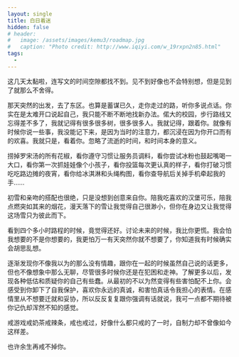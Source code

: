 ```yaml
---
layout: single
title: 白日着迷
hidden: false
# header:
#   image: /assets/images/kemu3/roadmap.jpg
#   caption: "Photo credit: http://www.iqiyi.com/w_19rxpn2n85.html"
tags:
  - 
---
```


这几天太黏啦，连写文的时间空隙都找不到。见不到好像也不会特别想，但是见到了就那么不舍得。

那天突然的出发，去了东区。也算是蓄谋已久，走你走过的路，听你多说点话。你实在是太难开口说起自己，我只能不断不断地找新办法。偌大的校园，步行路线又忘得差不多了，我就记得有很多很多树，很多很多人。我就记得，跟着你。就像有时候你说一些事，我没能记下来，是因为当时的注意力，都沉浸在因为你开口而有的欢喜。我就只是，看着你。忽略了流逝的时间，和时间本身的意义。

捞掉罗宋汤的所有花椒，看你遵守习惯让服务员调料，看你尝试冰粉也鼓起嘴喝一大口，看你第一次抓娃娃像个小孩子，看你投篮每次更认真的样子，看你打破习惯吃吃路边摊的夜宵，看你给冰淇淋和头绳构图，看你查导航后关掉手机牵起我的手……

初雪和亲吻的搭配也很绝，只是没想到创意来自你。陪我吃喜欢的汉堡可乐，陪我点燃突如其来的烟花，漫天落下的雪让我觉得自己很渺小，但你在身边又让我觉得这场雪只为彼此而下。

看到四个多小时路程的时候，竟觉得还好。讨论未来的时候，我比你更慌。我会怕我想要的不是你想要的，我更怕万一有天突然你就不想要了，你知道我有时候确实会胡思乱想。

逐渐发现你不像我以为的那么没有情趣，跟你在一起的时候虽然自己说的话更多，但也不像想象中那么无聊，尽管很多时候你还是在犯困和走神。了解更多以后，发现各种低估和质疑你的自己有些蠢。从最初的不以为然变得有些害怕配不上你。会感受到你卸下了自我保护，喜欢你永远的真诚，和害怕真话令我担心的表情。在感情里从不想要迁就和妥协，所以反反复复跟你强调有话就说，我可一点都不期待被你记仇却浑然不知的感觉。

戒游戏戒奶茶戒辣条，戒也戒过，好像什么都只戒的了一时，自制力却不曾像如今这样差。

也许余生再戒不掉你。